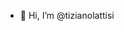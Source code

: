 - 👋 Hi, I’m @tizianolattisi

<!---
tizianolattisi/tizianolattisi is a ✨ special ✨ repository because its `README.md` (this file) appears on your GitHub profile.
You can click the Preview link to take a look at your changes.
--->

